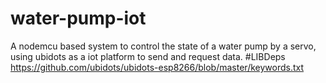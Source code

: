 # water-pump-iot
A nodemcu based system to control the state of a water pump by a servo, using ubidots as a iot platform to send and request data.
#LIBDeps
https://github.com/ubidots/ubidots-esp8266/blob/master/keywords.txt
